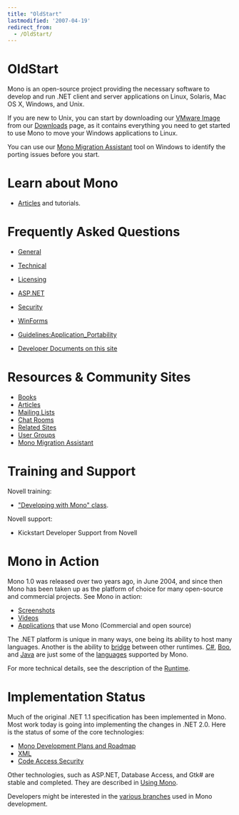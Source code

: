 ```yaml
---
title: "OldStart"
lastmodified: '2007-04-19'
redirect_from:
  - /OldStart/
---
```


OldStart
========

 Mono is an open-source project providing the necessary software to develop and run .NET client and server applications on Linux, Solaris, Mac OS X, Windows, and Unix.

If you are new to Unix, you can start by downloading our [VMware Image](/VMware_Image) from our [Downloads](/Downloads) page, as it contains everything you need to get started to use Mono to move your Windows applications to Linux.

You can use our [Mono Migration Assistant](/MoMA) tool on Windows to identify the porting issues before you start.

Learn about Mono
================

-   [Articles](/Articles) and tutorials.

Frequently Asked Questions
==========================

-   [General](/FAQ:_General)
-   [Technical](/FAQ:_Technical)
-   [Licensing](/FAQ:_Licensing)
-   [ASP.NET](/FAQ:_ASP.NET)
-   [Security](/FAQ:_Security)
-   [WinForms](/FAQ:_Winforms)

-   [Guidelines:Application_Portability](/Guidelines:Application_Portability)
-   [Developer Documents on this site](/Category:Developer_Resource)

Resources & Community Sites
===========================

-   [Books](/Books)
-   [Articles](/Articles)
-   [Mailing Lists](/Mailing_Lists)
-   [Chat Rooms](/IRC)
-   [Related Sites](/Related_Mono_Sites)
-   [User Groups](/User_Groups)
-   [Mono Migration Assistant](/MoMA)

Training and Support
====================

Novell training:

-   ["Developing with Mono" class](http://developer.novell.com/wiki/index.php/Developing_with_Mono).

Novell support:

-   Kickstart Developer Support from Novell

Mono in Action
==============

Mono 1.0 was released over two years ago, in June 2004, and since then Mono has been taken up as the platform of choice for many open-source and commercial projects. See Mono in action:

-   [Screenshots](/Screenshots)
-   [Videos](/Videos)
-   [Applications](/Software) that use Mono (Commercial and open source)

The .NET platform is unique in many ways, one being its ability to host many languages. Another is the ability to [bridge](/Bridges) between other runtimes. [C#](/CSharp_Compiler), [Boo](/Boo), and [Java](/Java) are just some of the [languages](/Languages) supported by Mono.

For more technical details, see the description of the [Runtime](/Mono:Runtime).

Implementation Status
=====================

Much of the original .NET 1.1 specification has been implemented in Mono. Most work today is going into implementing the changes in .NET 2.0. Here is the status of some of the core technologies:

-   [Mono Development Plans and Roadmap](/Plans)
-   [XML](/XML)
-   [Code Access Security](/CAS)

Other technologies, such as ASP.NET, Database Access, and Gtk# are stable and completed. They are described in [Using Mono](/Use).

Developers might be interested in the [various branches](/Branches) used in Mono development.
